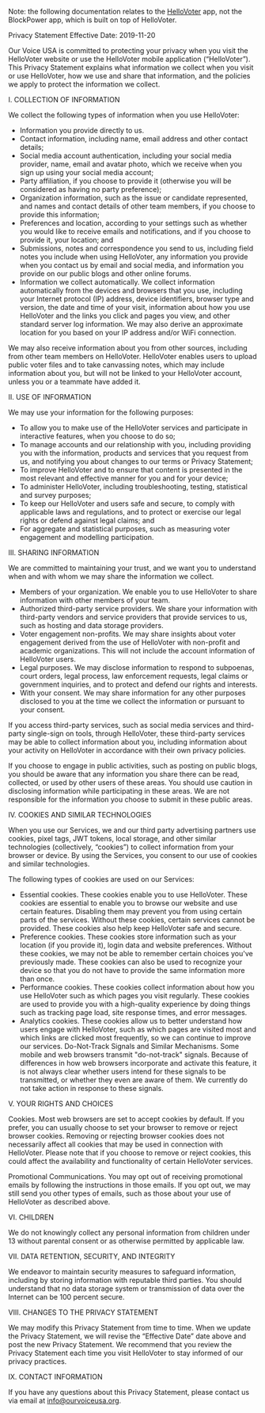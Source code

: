 Note: the following documentation relates to the [HelloVoter](https://github.com/OurVoiceUSA/HelloVoter) app, not the BlockPower app, which is built on top of HelloVoter.

Privacy Statement
Effective Date: 2019-11-20

Our Voice USA is committed to protecting your privacy when you visit the HelloVoter website or use the HelloVoter mobile application (“HelloVoter”).  This Privacy Statement explains what information we collect when you visit or use HelloVoter, how we use and share that information, and the policies we apply to protect the information we collect.

I. COLLECTION OF INFORMATION

We collect the following types of information when you use HelloVoter:
  * Information you provide directly to us.
  * Contact information, including name, email address and other contact details;
  * Social media account authentication, including your social media provider, name, email and avatar photo, which we receive when you sign up using your social media account;
  * Party affiliation, if you choose to provide it (otherwise you will be considered as having no party preference);
  * Organization information, such as the issue or candidate represented, and names and contact details of other team members, if you choose to provide this information;
  * Preferences and location, according to your settings such as whether you would like to receive emails and notifications, and if you choose to provide it, your location; and
  * Submissions, notes and correspondence you send to us, including field notes you include when using HelloVoter, any information you provide when you contact us by email and social media, and information you provide on our public blogs and other online forums.
  * Information we collect automatically.  We collect information automatically from the devices and browsers that you use, including your Internet protocol (IP) address, device identifiers, browser type and version, the date and time of your visit, information about how you use HelloVoter and the links you click and pages you view, and other standard server log information.  We may also derive an approximate location for you based on your IP address and/or WiFi connection.

We may also receive information about you from other sources, including from other team members on HelloVoter.  HelloVoter enables users to upload public voter files and to take canvassing notes, which may include information about you, but will not be linked to your HelloVoter account, unless you or a teammate have added it.

II. USE OF INFORMATION

We may use your information for the following purposes:
  * To allow you to make use of the HelloVoter services and participate in interactive features, when you choose to do so;
  * To manage accounts and our relationship with you, including providing you with the information, products and services that you request from us, and notifying you about changes to our terms or Privacy Statement;
  * To improve HelloVoter and to ensure that content is presented in the most relevant and effective manner for you and for your device;
  * To administer HelloVoter, including troubleshooting, testing, statistical and survey purposes;
  * To keep our HelloVoter and users safe and secure, to comply with applicable laws and regulations, and to protect or exercise our legal rights or defend against legal claims; and
  * For aggregate and statistical purposes, such as measuring voter engagement and modelling participation.

III. SHARING INFORMATION

We are committed to maintaining your trust, and we want you to understand when and with whom we may share the information we collect.
  * Members of your organization. We enable you to use HelloVoter to share information with other members of your team.
  * Authorized third-party service providers. We share your information with third-party vendors and service providers that provide services to us, such as hosting and data storage providers.
  * Voter engagement non-profits. We may share insights about voter engagement derived from the use of HelloVoter with non-profit and academic organizations.  This will not include the account information of HelloVoter users.
  * Legal purposes. We may disclose information to respond to subpoenas, court orders, legal process, law enforcement requests, legal claims or government inquiries, and to protect and defend our rights and interests.
  * With your consent. We may share information for any other purposes disclosed to you at the time we collect the information or pursuant to your consent.  

If you access third-party services, such as social media services and third-party single-sign on tools, through HelloVoter, these third-party services may be able to collect information about you, including information about your activity on HelloVoter in accordance with their own privacy policies.

If you choose to engage in public activities, such as posting on public blogs, you should be aware that any information you share there can be read, collected, or used by other users of these areas.  You should use caution in disclosing information while participating in these areas. We are not responsible for the information you choose to submit in these public areas.

IV. COOKIES AND SIMILAR TECHNOLOGIES

When you use our Services, we and our third party advertising partners use cookies, pixel tags, JWT tokens, local storage, and other similar technologies (collectively, “cookies”) to collect information from your browser or device. By using the Services, you consent to our use of cookies and similar technologies.

The following types of cookies are used on our Services:
  * Essential cookies.  These cookies enable you to use HelloVoter. These cookies are essential to enable you to browse our website and use certain features. Disabling them may prevent you from using certain parts of the services. Without these cookies, certain services cannot be provided. These cookies also help keep HelloVoter safe and secure.
  * Preference cookies.  These cookies store information such as your location (if you provide it), login data and website preferences. Without these cookies, we may not be able to remember certain choices you've previously made. These cookies can also be used to recognize your device so that you do not have to provide the same information more than once.
  * Performance cookies. These cookies collect information about how you use HelloVoter such as which pages you visit regularly. These cookies are used to provide you with a high-quality experience by doing things such as tracking page load, site response times, and error messages.
  * Analytics cookies.  These cookies allow us to better understand how users engage with HelloVoter, such as which pages are visited most and which links are clicked most frequently, so we can continue to improve our services.
Do-Not-Track Signals and Similar Mechanisms. Some mobile and web browsers transmit "do-not-track" signals. Because of differences in how web browsers incorporate and activate this feature, it is not always clear whether users intend for these signals to be transmitted, or whether they even are aware of them. We currently do not take action in response to these signals.

V. YOUR RIGHTS AND CHOICES

Cookies.  Most web browsers are set to accept cookies by default. If you prefer, you can usually choose to set your browser to remove or reject browser cookies. Removing or rejecting browser cookies does not necessarily affect all cookies that may be used in connection with HelloVoter. Please note that if you choose to remove or reject cookies, this could affect the availability and functionality of certain HelloVoter services.

Promotional Communications.  You may opt out of receiving promotional emails by following the instructions in those emails. If you opt out, we may still send you other types of emails, such as those about your use of HelloVoter as described above.

VI. CHILDREN

We do not knowingly collect any personal information from children under 13 without parental consent or as otherwise permitted by applicable law.

VII. DATA RETENTION, SECURITY, AND INTEGRITY

We endeavor to maintain security measures to safeguard information, including by storing information with reputable third parties. You should understand that no data storage system or transmission of data over the Internet can be 100 percent secure.

VIII. CHANGES TO THE PRIVACY STATEMENT

We may modify this Privacy Statement from time to time. When we update the Privacy Statement, we will revise the “Effective Date” date above and post the new Privacy Statement.  We recommend that you review the Privacy Statement each time you visit HelloVoter to stay informed of our privacy practices.

IX. CONTACT INFORMATION

If you have any questions about this Privacy Statement, please contact us via email at info@ourvoiceusa.org.
